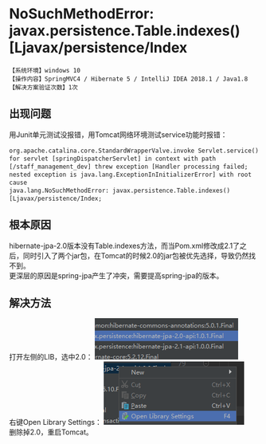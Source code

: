 # NoSuchMethodError: javax.persistence.Table.indexes()[Ljavax/persistence/Index
`【系统环境】windows 10`  
`【操作内容】SpringMVC4 / Hibernate 5 / IntelliJ IDEA 2018.1 / Java1.8`  
`【解决方案验证次数】1次`  
## <i class="fa fa-question-circle"></i> 出现问题
用Junit单元测试没报错，用Tomcat网络环境测试service功能时报错：
```
org.apache.catalina.core.StandardWrapperValve.invoke Servlet.service() for servlet [springDispatcherServlet] in context with path [/staff_management_dev] threw exception [Handler processing failed; nested exception is java.lang.ExceptionInInitializerError] with root cause
java.lang.NoSuchMethodError: javax.persistence.Table.indexes()[Ljavax/persistence/Index;
```
## <i class="fa fa-bullseye"></i> 根本原因
hibernate-jpa-2.0版本没有Table.indexes方法，而当Pom.xml修改成2.1了之后，同时引入了两个jar包，在Tomcat的时候2.0的jar包被优先选择，导致仍然找不到。  
更深层的原因是spring-jpa产生了冲突，需要提高spring-jpa的版本。
## <i class="fa fa-check-circle"></i> 解决方法
打开左侧的LIB，选中2.0：
![](assets/001/20181214-0c1757a6.png)  
右键Open Library Settings：
![](assets/001/20181214-24ef8ab3.png)  
删除掉2.0，重启Tomcat。
